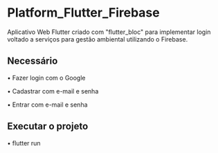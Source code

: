 # Platform_Flutter_Firebase
Aplicativo Web Flutter criado com "flutter_bloc" para implementar login voltado a serviços para gestão ambiental utilizando o Firebase.

## Necessário

&#8226; Fazer login com o Google<br />

&#8226; Cadastrar com e-mail e senha<br />

&#8226; Entrar com e-mail e senha

## Executar o projeto
&#8226; flutter run
